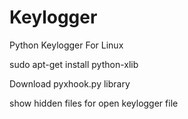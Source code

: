 # Keylogger
 Python  Keylogger For Linux

sudo apt-get install python-xlib

 Download pyxhook.py library

show hidden files for open  keylogger file 
